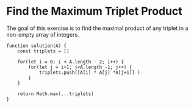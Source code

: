 # Find the Maximum Triplet Product

The goal of this exercise is to find the maximal product of any triplet in a non-empty array of integers.

```
function solution(A) {
    const triplets = []

    for(let i = 0; i < A.length - 2; i++) {
        for(let j = i+1; j<A.length -1; j++) {
            triplets.push([A[i] * A[j] *A[j+1]] )
        }
    }

    return Math.max(...triplets)
}
```
